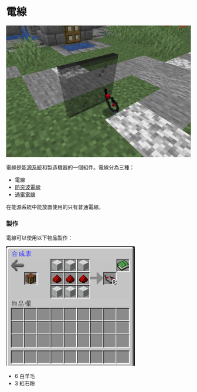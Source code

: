 # 電線

![](<../../.gitbook/assets/image (1) (1) (1) (1).png>)

電線是[能源系統](../../space/energy-systems.md)和製造機器的一個組件。電線分為三種：

* 電線
* [防突波電線](../../item/Surge-Proof-Wire.md)
* [通電電線](../../item/Energized-Wire.md)

在能源系統中能放置使用的只有普通電線。

### 製作

電線可以使用以下物品製作：

![](<../../.gitbook/assets/image (9) (1) (1).png>)

* 6 白羊毛
* 3 紅石粉
